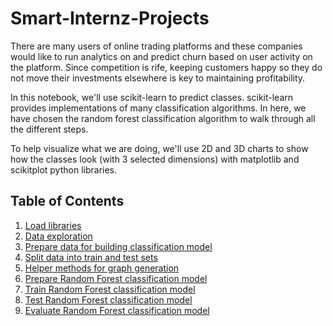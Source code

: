 # Smart-Internz-Projects

There are many users of online trading platforms and these companies would like to run analytics on and predict churn based on user activity on the platform. Since competition is rife, keeping customers happy so they do not move their investments elsewhere is key to maintaining profitability.

In this notebook, we'll use scikit-learn to predict classes. scikit-learn provides implementations of many classification algorithms. In here, we have chosen the random forest classification algorithm to walk through all the different steps.

To help visualize what we are doing, we'll use 2D and 3D charts to show how the classes look (with 3 selected dimensions) with matplotlib and scikitplot python libraries.

<a id="top"></a>
## Table of Contents

1. [Load libraries](#load_libraries)
2. [Data exploration](#explore_data)
2. [Prepare data for building classification model](#prepare_data)
3. [Split data into train and test sets](#split_data)
4. [Helper methods for graph generation](#helper_methods)
5. [Prepare Random Forest classification model](#prepare_model)
6. [Train Random Forest classification model](#train_model)
7. [Test Random Forest classification model](#test_model)
8. [Evaluate Random Forest classification model](#evaluate_model)
